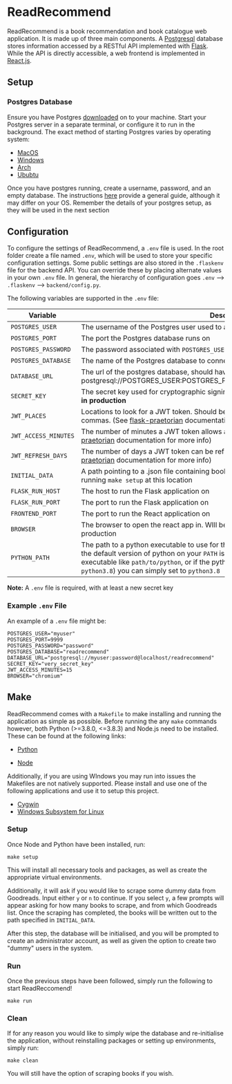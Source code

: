 # ReadRecommend

ReadRecommend is a book recommendation and book catalogue web application. It is made up of three main components. A [Postgresql](https://www.postgresql.org/) database stores information accessed by a RESTful API implemented with [Flask](https://flask.palletsprojects.com/en/1.1.x/). While the API is directly accessible, a web frontend is implemented in [React.js](https://www.postgresql.org/).

## Setup

### Postgres Database

Ensure you have Postgres [downloaded](https://www.postgresql.org/download/) on to your machine.
Start your Postgres server in a separate terminal, or configure it to run in the background. The exact method of starting Postgres varies by operating system:

-   [MacOS](https://chartio.com/resources/tutorials/how-to-start-postgresql-server-on-mac-os-x/)
-   [Windows](https://stackoverflow.com/questions/36629963/how-can-i-start-postgresql-on-windows)
-   [Arch](https://wiki.archlinux.org/index.php/PostgreSQL)
-   [Ububtu](https://www.digitalocean.com/community/tutorials/how-to-install-and-use-postgresql-on-ubuntu-18-04)

Once you have postgres running, create a username, password, and an empty database. The instructions [here](https://medium.com/coding-blocks/creating-user-database-and-adding-access-on-postgresql-8bfcd2f4a91e) provide a general guide, although it may differ on your OS. Remember the details of your postgres setup, as they will be used in the next section

## Configuration

To configure the settings of ReadRecommend, a `.env` file is used. In the root folder create a file named `.env`, which will be used to store your specific configuration settings. Some public settings are also stored in the `.flaskenv` file for the backend API. You can override these by placing alternate values in your own `.env` file. In general, the hierarchy of configuration goes `.env` --> `.flaskenv` --> `backend/config.py`.

The following variables are supported in the `.env` file:

| Variable             | Description                                                  | Default Value                                                |
| -------------------- | ------------------------------------------------------------ | ------------------------------------------------------------ |
| `POSTGRES_USER`      | The username of the Postgres user used to access the database | postgres                                                     |
| `POSTGRES_PORT`      | The port the Postgres database runs on                       | 5432                                                         |
| `POSTGRES_PASSWORD`  | The password associated with `POSTGRES_USER`                 | test123                                                      |
| `POSTGRES_DATABASE`  | The name of the Postgres database to connect to              | test                                                         |
| `DATABASE_URL`       | The url of the postgres database, should have the form postgresql://POSTGRES_USER:POSTGRES_PASSWORD@hostname/POSTGRES_DATABASE | postgresql://postgres:test123@localhost/test                 |
| `SECRET_KEY`         | The secret key used for cryptographic signing of cookies. **Must be changed from default in production** | **Do not use default in production**                         |
| `JWT_PLACES`         | Locations to look for a JWT token. Should be one string, with places seperated by commas. (See [flask-praetorian](https://flask-praetorian.readthedocs.io/en/latest/notes.html) documentation for more info) | cookie,header                                                |
| `JWT_ACCESS_MINUTES` | The number of minutes a JWT token allows access to protected routes. (see [flask-praetorian](https://flask-praetorian.readthedocs.io/en/latest/notes.html) documentation for more info) | 30                                                           |
| `JWT_REFRESH_DAYS`   | The number of days a JWT token can be refreshed once it has expired. (see [flask-praetorian](https://flask-praetorian.readthedocs.io/en/latest/notes.html) documentation for more info) | 7                                                            |
| `INITIAL_DATA`       | A path pointing to a .json file containing book data. Such a file will be autegenerated when running `make setup` at this location | books.json                                                   |
| `FLASK_RUN_HOST`     | The host to run the Flask application on                     | localhost                                                    |
| `FLASK_RUN_PORT`     | The port to run the Flask application on                     | 5000                                                         |
| `FRONTEND_PORT`      | The port to run the React application on                     | 3000                                                         |
| `BROWSER`            | The browser to open the react app in. WIll be ignored if application is configured for production | Will use system default browser                              |
| `PYTHON_PATH`        | The path to a python executable to use for the project. Must be `>=3.8.0, <=3.8.3`. Useful if the default version of python on your `PATH` is not compatible. Can either be a full path to the executable like `path/to/python`, or if the python executable is already inm your path (e.g. as `python3.8`) you can simply set to `python3.8` | By default will use the version attatched to `python` in your `PATH` |

**Note:** A `.env` file is required, with at least a new secret key

### Example `.env` File

An example of a `.env` file might be:

```shell
POSTGRES_USER="myuser"
POSTGRES_PORT=9999
POSTGRES_PASSWORD="password"
POSTGRES_DATABASE="readrecommend"
DATABASE_URL="postgresql://myuser:password@localhost/readrecommend"
SECRET_KEY="very_secret_key"
JWT_ACCESS_MINUTES=15
BROWSER="chromium"
```

## Make

ReadRecommend comes with a `Makefile` to make installing and running the application as simple as possible. Before running the any `make` commands however, both Python (>=3.8.0, <=3.8.3) and Node.js need to be installed. These can be found at the following links:

-   [Python](https://www.python.org/downloads/)

-   [Node](https://nodejs.org/en/download/)



Additionally, if you are using WIndows you may run into issues the Makefiles are not natively supported. Please install and use one of the following applications and use it to setup this project.

- [Cygwin](https://www.cygwin.com/)
- [Windows Subsystem for Linux](https://docs.microsoft.com/en-us/windows/wsl/install-win10)

### Setup

Once Node and Python have been installed, run:

```shell
make setup
```

This will install all necessary tools and packages, as well as create the appropriate virtual environments.

Additionally, it will ask if you would like to scrape some dummy data from Goodreads. Input either `y` or `n` to continue. If you select `y`, a few prompts will appear asking for how many books to scrape, and from which Goodreads list. Once the scraping has completed, the books will be written out to the path specified in `INITIAL_DATA`.

After this step, the database will be initialised, and you will be prompted to create an administrator account, as well as given the option to create two "dummy" users in the system.

### Run

Once the previous steps have been followed, simply run the following to start ReadReccomend!

```shell
make run
```

### Clean

If for any reason you would like to simply wipe the database and re-initialise the application, without reinstalling packages or setting up environments, simply run:

```shell
make clean
```

You will still have the option of scraping books if you wish.

